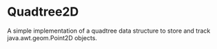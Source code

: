 # Quadtree2D
A simple implementation of a quadtree data structure to store and track java.awt.geom.Point2D objects.

